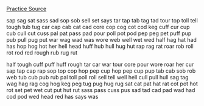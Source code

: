 [Practice Source](https://sites.google.com/site/learnplover/lesson-1-fingers-and-keys#:~:text=Jackdaw-,Lesson%201%3A%20Fingers%20And%20Keys,Exercise%3A%20One%2DSyllable%20Words,-It%27s%20a%20bit)

sap sag sat sass sad sop sob sell set says
tar tap tab tag tad tour top toll tell tough tub tug car cap cab cat cad core cop cog cot cod keg cuff cur cup cub cull cut cuss pal pat pass pad pour poll pot pod pep peg pet puff pup pub pull pug put war wag wad was wore web well wet wed half hag hat had has hop hog hot her hell head huff hub hull hug hut rap rag rat roar rob roll rot rod red rough rub rug rut

half tough cuff puff huff rough tar car war tour core pour wore roar her cur sap tap cap rap sop top cop hop pep cup hop pep cup pup tab cab sob rob web tub cub pub rub pal toll poll roll sell tell well hell cull pull hull sag tag wag hag rag cog hog keg peg tug pug hug rug sat cat pat hat rat cot pot hot rot set pet wet cut put hut rut sass pass cuss pus sad tad cad pad wad had cod pod wed head red has says was
